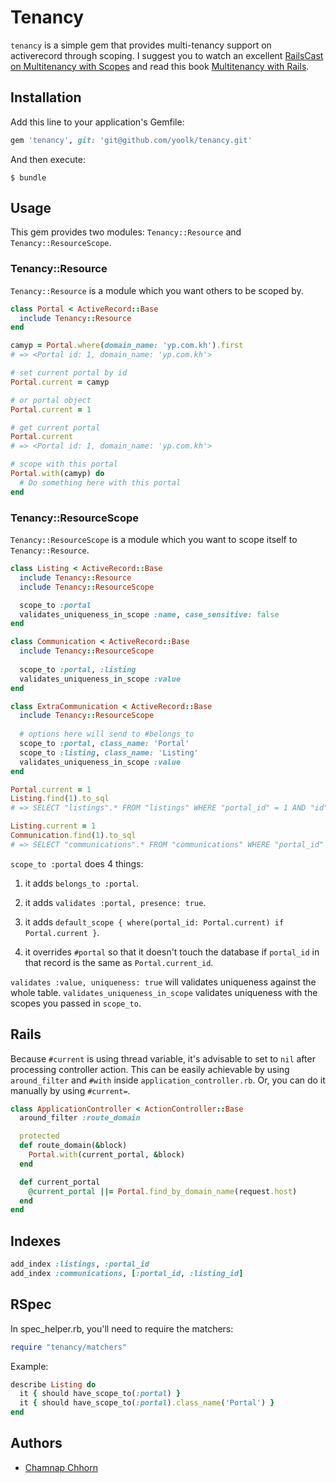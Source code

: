 # Tenancy

`tenancy` is a simple gem that provides multi-tenancy support on activerecord through scoping. I suggest you to watch an excellent [RailsCast on Multitenancy with Scopes](http://railscasts.com/episodes/388-multitenancy-with-scopes) and read this book [Multitenancy with Rails](https://leanpub.com/multi-tenancy-rails).

## Installation

Add this line to your application's Gemfile:

```ruby
gem 'tenancy', git: 'git@github.com/yoolk/tenancy.git'
```

And then execute:

```
$ bundle
```

## Usage

This gem provides two modules: `Tenancy::Resource` and `Tenancy::ResourceScope`. 

### Tenancy::Resource

`Tenancy::Resource` is a module which you want others to be scoped by.

```ruby
class Portal < ActiveRecord::Base
  include Tenancy::Resource
end

camyp = Portal.where(domain_name: 'yp.com.kh').first
# => <Portal id: 1, domain_name: 'yp.com.kh'>

# set current portal by id
Portal.current = camyp

# or portal object
Portal.current = 1

# get current portal
Portal.current
# => <Portal id: 1, domain_name: 'yp.com.kh'>

# scope with this portal
Portal.with(camyp) do
  # Do something here with this portal
end
```

### Tenancy::ResourceScope

`Tenancy::ResourceScope` is a module which you want to scope itself to `Tenancy::Resource`.

```ruby
class Listing < ActiveRecord::Base
  include Tenancy::Resource
  include Tenancy::ResourceScope

  scope_to :portal
  validates_uniqueness_in_scope :name, case_sensitive: false
end

class Communication < ActiveRecord::Base
  include Tenancy::ResourceScope
  
  scope_to :portal, :listing
  validates_uniqueness_in_scope :value
end

class ExtraCommunication < ActiveRecord::Base
  include Tenancy::ResourceScope
  
  # options here will send to #belongs_to
  scope_to :portal, class_name: 'Portal'
  scope_to :listing, class_name: 'Listing'
  validates_uniqueness_in_scope :value
end

Portal.current = 1
Listing.find(1).to_sql
# => SELECT "listings".* FROM "listings" WHERE "portal_id" = 1 AND "id" = 1

Listing.current = 1
Communication.find(1).to_sql
# => SELECT "communications".* FROM "communications" WHERE "portal_id" = 1 AND "listing_id" = 1 AND "id" = 1
```

`scope_to :portal` does 4 things:

1. it adds `belongs_to :portal`.

2. it adds `validates :portal, presence: true`.

3. it adds `default_scope { where(portal_id: Portal.current) if Portal.current }`.

4. it overrides `#portal` so that it doesn't touch the database if `portal_id` in that record is the same as `Portal.current_id`.

`validates :value, uniqueness: true` will validates uniqueness against the whole table. `validates_uniqueness_in_scope` validates uniqueness with the scopes you passed in `scope_to`.

## Rails

Because `#current` is using thread variable, it's advisable to set to `nil` after processing controller action. This can be easily achievable by using `around_filter` and `#with` inside `application_controller.rb`. Or, you can do it manually by using `#current=`.

```ruby
class ApplicationController < ActionController::Base
  around_filter :route_domain

  protected
  def route_domain(&block)
    Portal.with(current_portal, &block)
  end

  def current_portal
    @current_portal ||= Portal.find_by_domain_name(request.host)
  end
end
```

## Indexes

```ruby
add_index :listings, :portal_id
add_index :communications, [:portal_id, :listing_id]
```

## RSpec

In spec_helper.rb, you'll need to require the matchers:

```ruby
require "tenancy/matchers"
```

Example:

```ruby
describe Listing do
  it { should have_scope_to(:portal) }
  it { should have_scope_to(:portal).class_name('Portal') }
end
```

## Authors

* [Chamnap Chhorn](https://github.com/chamnap)
